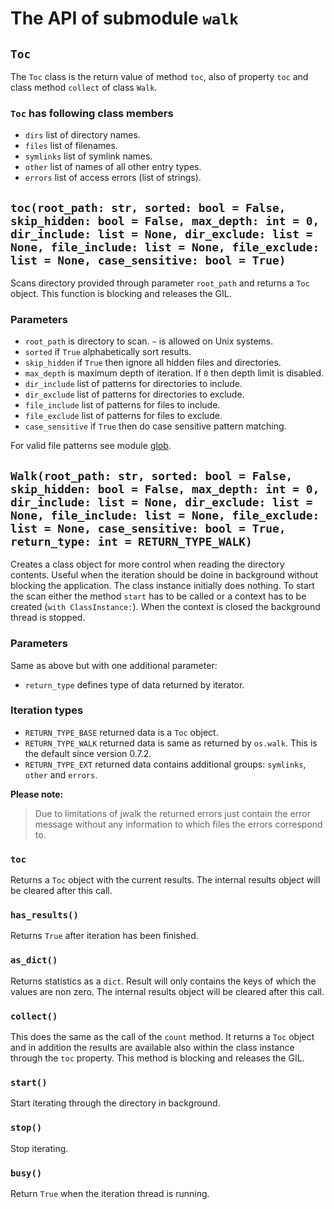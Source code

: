 # The API of submodule ``walk``

## ``Toc``

The ``Toc`` class is the return value of method ``toc``, also of property ``toc`` and class method ``collect`` of class ``Walk``.

### ``Toc`` has following class members

- ``dirs`` list of directory names.
- ``files`` list of filenames.
- ``symlinks`` list of symlink names.
- ``other`` list of names of all other entry types.
- ``errors`` list of access errors (list of strings).

## ``toc(root_path: str, sorted: bool = False, skip_hidden: bool = False, max_depth: int = 0, dir_include: list = None, dir_exclude: list = None, file_include: list = None, file_exclude: list = None, case_sensitive: bool = True)``

Scans directory provided through parameter ``root_path`` and returns a ``Toc`` object. This function is blocking and releases the GIL.

### Parameters

- ``root_path`` is directory to scan. ``~`` is allowed on Unix systems.
- ``sorted`` if ``True`` alphabetically sort results.
- ``skip_hidden`` if ``True`` then ignore all hidden files and directories.
- ``max_depth`` is maximum depth of iteration. If ``0`` then depth limit is disabled.
- ``dir_include`` list of patterns for directories to include.
- ``dir_exclude`` list of patterns for directories to exclude.
- ``file_include`` list of patterns for files to include.
- ``file_exclude`` list of patterns for files to exclude.
- ``case_sensitive`` if `True` then do case sensitive pattern matching.

For valid file patterns see module [glob](https://docs.rs/glob/0.3.0/glob/struct.Pattern.html).

## ``Walk(root_path: str, sorted: bool = False, skip_hidden: bool = False, max_depth: int = 0, dir_include: list = None, dir_exclude: list = None, file_include: list = None, file_exclude: list = None, case_sensitive: bool = True, return_type: int = RETURN_TYPE_WALK)``

Creates a class object for more control when reading the directory contents. Useful when the iteration should be doine in background without blocking the application. The class instance initially does nothing. To start the scan either the method ``start`` has to be called or a context has to be created (``with ClassInstance:``). When the context is closed the background thread is stopped.

### Parameters

Same as above but with one additional parameter:

- ``return_type`` defines type of data returned by iterator.

### Iteration types

- ``RETURN_TYPE_BASE`` returned data is a ``Toc`` object.
- ``RETURN_TYPE_WALK`` returned data is same as returned by ``os.walk``. This is the default since version 0.7.2.
- ``RETURN_TYPE_EXT`` returned data contains additional groups: ``symlinks``, ``other`` and ``errors``.

**Please note:**
> Due to limitations of jwalk the returned errors just contain the error message without any information to which files the errors correspond to.

### ``toc``

Returns a ``Toc`` object with the current results. The internal results object will be cleared after this call.

### ``has_results()``

Returns ``True`` after iteration has been finished.

### ``as_dict()``

Returns statistics as a ``dict``. Result will only contains the keys of which the values are non zero. The internal results object will be cleared after this call.

### ``collect()``

This does the same as the call of the ``count`` method. It returns a ``Toc`` object and in addition the results are available also within the class instance through the ``toc`` property. This method is blocking and releases the GIL.

### ``start()``

Start iterating through the directory in background.

### ``stop()``

Stop iterating.

### ``busy()``

Return ``True`` when the iteration thread is running.

